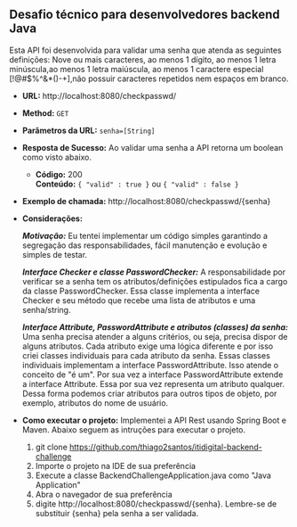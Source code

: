 **Desafio técnico para desenvolvedores backend Java**
----
  Esta API foi desenvolvida para validar uma senha que atenda as seguintes definições: Nove ou mais caracteres, ao menos 1 dígito, ao menos 1 letra minúscula,ao menos 1 letra maiúscula, ao menos 1 caractere especial [!@#$%^&*()-+],não possuir caracteres repetidos nem espaços em branco.

* **URL:**
   http://localhost:8080/checkpasswd/

* **Method:**
   `GET`
  
* **Parâmetros da URL:**
  `senha=[String]`

* **Resposta de Sucesso:**
   Ao validar uma senha a API retorna um boolean como visto abaixo.

  * **Código:** 200 <br />
    **Conteúdo:** `{ "valid" : true }` ou `{ "valid" : false }`

* **Exemplo de chamada:**
  http://localhost:8080/checkpasswd/{senha}


* **Considerações:**

  ***Motivação:***
   Eu tentei implementar um código simples garantindo a segregação das responsabilidades, fácil manutenção e evolução e simples de testar.
  
  ***Interface Checker e classe PasswordChecker:***
   A responsabilidade por verificar se a senha tem os atributos/definições estipulados fica a cargo da classe PasswordChecker. Essa classe implementa a interface Checker e seu método que recebe uma lista de atributos e uma senha/string.
  
  ***Interface Attribute, PasswordAttribute e atributos (classes) da senha:***
   Uma senha precisa atender a alguns critérios, ou seja, precisa dispor de alguns atributos. Cada atributo exige uma lógica diferente e por isso criei classes individuais para cada atributo da senha. Essas classes individuais implementam a interface PasswordAttribute. Isso atende o conceito de "é um".
  Por sua vez a interface PasswordAttribute extende a interface Attribute. Essa por sua vez representa um atributo qualquer. Dessa forma podemos criar atributos para outros tipos de objeto, por exemplo, atributos do nome de usuário.
  
  
* **Como executar o projeto:**
    Implementei a API Rest usando Spring Boot e Maven. Abaixo seguem as intruções para executar o projeto.
    
    1. git clone https://github.com/thiago2santos/itidigital-backend-challenge
    2. Importe o projeto na IDE de sua preferência
    3. Execute a classe BackendChallengeApplication.java como "Java Application"
    4. Abra o navegador de sua preferência
    5. digite http://localhost:8080/checkpasswd/{senha}. Lembre-se de substituir {senha} pela senha a ser validada. 
